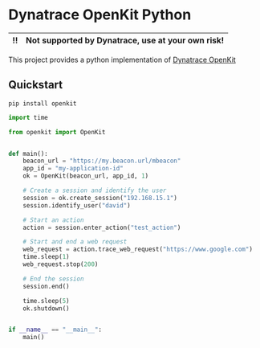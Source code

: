 # Dynatrace OpenKit Python

| :bangbang: | Not supported by Dynatrace, use at your own risk! |
|:----------:|:--------------------------------------------------|

This project provides a python implementation
of [Dynatrace OpenKit](https://www.dynatrace.com/support/help/extend-dynatrace/openkit)

## Quickstart

`pip install openkit`

```python
import time

from openkit import OpenKit


def main():
    beacon_url = "https://my.beacon.url/mbeacon"
    app_id = "my-application-id"
    ok = OpenKit(beacon_url, app_id, 1)

    # Create a session and identify the user
    session = ok.create_session("192.168.15.1")
    session.identify_user("david")

    # Start an action
    action = session.enter_action("test_action")

    # Start and end a web request
    web_request = action.trace_web_request("https://www.google.com")
    time.sleep(1)
    web_request.stop(200)

    # End the session
    session.end()

    time.sleep(5)
    ok.shutdown()


if __name__ == "__main__":
    main()

```